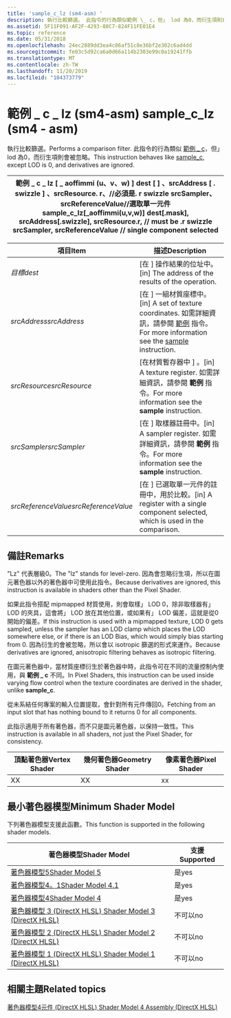 ```yaml
---
title: 'sample_c_lz (sm4-asm) '
description: 執行比較篩選。 此指令的行為類似範例 \_ c，但」 lod 為0，而衍生項則會被忽略。
ms.assetid: 5F11F091-AF2F-4293-88C7-824F11FE01E4
ms.topic: reference
ms.date: 05/31/2018
ms.openlocfilehash: 24ec2889dd3ea4c86af51c8e36bf2e302c6ad4dd
ms.sourcegitcommit: fe03c5d92ca6a0d66a114b2303e99c0a19241ffb
ms.translationtype: MT
ms.contentlocale: zh-TW
ms.lasthandoff: 11/20/2019
ms.locfileid: "104373779"
---
```

# <a name="sample_c_lz-sm4---asm"></a><span data-ttu-id="1ef65-104">範例 \_ c \_ lz (sm4-asm) </span><span class="sxs-lookup"><span data-stu-id="1ef65-104">sample\_c\_lz (sm4 - asm)</span></span>

<span data-ttu-id="1ef65-105">執行比較篩選。</span><span class="sxs-lookup"><span data-stu-id="1ef65-105">Performs a comparison filter.</span></span> <span data-ttu-id="1ef65-106">此指令的行為類似 [範例 \_ c](sample-c--sm4---asm-.md)，但」 lod 為0，而衍生項則會被忽略。</span><span class="sxs-lookup"><span data-stu-id="1ef65-106">This instruction behaves like [sample\_c](sample-c--sm4---asm-.md), except LOD is 0, and derivatives are ignored.</span></span>



| <span data-ttu-id="1ef65-107">範例 \_ c \_ lz \[ \_ aoffimmi (u、v、w) \] dest \[ \] 、srcAddress \[ . swizzle \] 、srcResource. r、//必須是. r swizzle srcSampler、srcReferenceValue//選取單一元件</span><span class="sxs-lookup"><span data-stu-id="1ef65-107">sample\_c\_lz\[\_aoffimmi(u,v,w)\] dest\[.mask\], srcAddress\[.swizzle\], srcResource.r, // must be .r swizzle srcSampler, srcReferenceValue // single component selected</span></span> |
|---------------------------------------------------------------------------------------------------------------------------------------------------------------------------|



 



| <span data-ttu-id="1ef65-108">項目</span><span class="sxs-lookup"><span data-stu-id="1ef65-108">Item</span></span>                                                                                                                                       | <span data-ttu-id="1ef65-109">描述</span><span class="sxs-lookup"><span data-stu-id="1ef65-109">Description</span></span>                                                                                                                |
|--------------------------------------------------------------------------------------------------------------------------------------------|----------------------------------------------------------------------------------------------------------------------------|
| <span data-ttu-id="1ef65-110"><span id="dest"></span><span id="DEST"></span>*目標*</span><span class="sxs-lookup"><span data-stu-id="1ef65-110"><span id="dest"></span><span id="DEST"></span>*dest*</span></span><br/>                                                                            | <span data-ttu-id="1ef65-111">\[在 \] 操作結果的位址中。</span><span class="sxs-lookup"><span data-stu-id="1ef65-111">\[in\] The address of the results of the operation.</span></span><br/>                                                             |
| <span data-ttu-id="1ef65-112"><span id="srcAddress"></span><span id="srcaddress"></span><span id="SRCADDRESS"></span>*srcAddress*</span><span class="sxs-lookup"><span data-stu-id="1ef65-112"><span id="srcAddress"></span><span id="srcaddress"></span><span id="SRCADDRESS"></span>*srcAddress*</span></span><br/>                             | <span data-ttu-id="1ef65-113">\[在 \] 一組材質座標中。</span><span class="sxs-lookup"><span data-stu-id="1ef65-113">\[in\] A set of texture coordinates.</span></span> <span data-ttu-id="1ef65-114">如需詳細資訊，請參閱 [範例](sample--sm4---asm-.md) 指令。</span><span class="sxs-lookup"><span data-stu-id="1ef65-114">For more information see the [sample](sample--sm4---asm-.md) instruction.</span></span><br/> |
| <span data-ttu-id="1ef65-115"><span id="srcResource"></span><span id="srcresource"></span><span id="SRCRESOURCE"></span>*srcResource*</span><span class="sxs-lookup"><span data-stu-id="1ef65-115"><span id="srcResource"></span><span id="srcresource"></span><span id="SRCRESOURCE"></span>*srcResource*</span></span><br/>                         | <span data-ttu-id="1ef65-116">\[在材質暫存器中 \] 。</span><span class="sxs-lookup"><span data-stu-id="1ef65-116">\[in\] A texture register.</span></span> <span data-ttu-id="1ef65-117">如需詳細資訊，請參閱 **範例** 指令。</span><span class="sxs-lookup"><span data-stu-id="1ef65-117">For more information see the **sample** instruction.</span></span><br/>                                 |
| <span data-ttu-id="1ef65-118"><span id="srcSampler"></span><span id="srcsampler"></span><span id="SRCSAMPLER"></span>*srcSampler*</span><span class="sxs-lookup"><span data-stu-id="1ef65-118"><span id="srcSampler"></span><span id="srcsampler"></span><span id="SRCSAMPLER"></span>*srcSampler*</span></span><br/>                             | <span data-ttu-id="1ef65-119">\[在 \] 取樣器註冊中。</span><span class="sxs-lookup"><span data-stu-id="1ef65-119">\[in\] A sampler register.</span></span> <span data-ttu-id="1ef65-120">如需詳細資訊，請參閱 **範例** 指令。</span><span class="sxs-lookup"><span data-stu-id="1ef65-120">For more information see the **sample** instruction.</span></span><br/>                                 |
| <span data-ttu-id="1ef65-121"><span id="srcReferenceValue"></span><span id="srcreferencevalue"></span><span id="SRCREFERENCEVALUE"></span>*srcReferenceValue*</span><span class="sxs-lookup"><span data-stu-id="1ef65-121"><span id="srcReferenceValue"></span><span id="srcreferencevalue"></span><span id="SRCREFERENCEVALUE"></span>*srcReferenceValue*</span></span><br/> | <span data-ttu-id="1ef65-122">\[在 \] 已選取單一元件的註冊中，用於比較。</span><span class="sxs-lookup"><span data-stu-id="1ef65-122">\[in\] A register with a single component selected, which is used in the comparison.</span></span><br/>                            |



 

## <a name="remarks"></a><span data-ttu-id="1ef65-123">備註</span><span class="sxs-lookup"><span data-stu-id="1ef65-123">Remarks</span></span>

<span data-ttu-id="1ef65-124">"Lz" 代表層級0。</span><span class="sxs-lookup"><span data-stu-id="1ef65-124">The "lz" stands for level-zero.</span></span> <span data-ttu-id="1ef65-125">因為會忽略衍生項，所以在圖元著色器以外的著色器中可使用此指令。</span><span class="sxs-lookup"><span data-stu-id="1ef65-125">Because derivatives are ignored, this instruction is available in shaders other than the Pixel Shader.</span></span>

<span data-ttu-id="1ef65-126">如果此指令搭配 mipmapped 材質使用，則會取樣」 LOD 0，除非取樣器有」 LOD 的夾具，這會將」 LOD 放在其他位置，或如果有」 LOD 偏差，這就是從0開始的偏差。</span><span class="sxs-lookup"><span data-stu-id="1ef65-126">If this instruction is used with a mipmapped texture, LOD 0 gets sampled, unless the sampler has an LOD clamp which places the LOD somewhere else, or if there is an LOD Bias, which would simply bias starting from 0.</span></span> <span data-ttu-id="1ef65-127">因為衍生的會被忽略，所以會以 isotropic 篩選的形式來運作。</span><span class="sxs-lookup"><span data-stu-id="1ef65-127">Because derivatives are ignored, anisotropic filtering behaves as isotropic filtering.</span></span>

<span data-ttu-id="1ef65-128">在圖元著色器中，當材質座標衍生於著色器中時，此指令可在不同的流量控制內使用，與 **範例 \_ c** 不同。</span><span class="sxs-lookup"><span data-stu-id="1ef65-128">In Pixel Shaders, this instruction can be used inside varying flow control when the texture coordinates are derived in the shader, unlike **sample\_c**.</span></span>

<span data-ttu-id="1ef65-129">從未系結任何專案的輸入位置提取，會針對所有元件傳回0。</span><span class="sxs-lookup"><span data-stu-id="1ef65-129">Fetching from an input slot that has nothing bound to it returns 0 for all components.</span></span>

<span data-ttu-id="1ef65-130">此指示適用于所有著色器，而不只是圖元著色器，以保持一致性。</span><span class="sxs-lookup"><span data-stu-id="1ef65-130">This instruction is available in all shaders, not just the Pixel Shader, for consistency.</span></span>



| <span data-ttu-id="1ef65-131">頂點著色器</span><span class="sxs-lookup"><span data-stu-id="1ef65-131">Vertex Shader</span></span> | <span data-ttu-id="1ef65-132">幾何著色器</span><span class="sxs-lookup"><span data-stu-id="1ef65-132">Geometry Shader</span></span> | <span data-ttu-id="1ef65-133">像素著色器</span><span class="sxs-lookup"><span data-stu-id="1ef65-133">Pixel Shader</span></span> |
|---------------|-----------------|--------------|
| <span data-ttu-id="1ef65-134">X</span><span class="sxs-lookup"><span data-stu-id="1ef65-134">X</span></span>             | <span data-ttu-id="1ef65-135">X</span><span class="sxs-lookup"><span data-stu-id="1ef65-135">X</span></span>               | <span data-ttu-id="1ef65-136">x</span><span class="sxs-lookup"><span data-stu-id="1ef65-136">x</span></span>            |



 

## <a name="minimum-shader-model"></a><span data-ttu-id="1ef65-137">最小著色器模型</span><span class="sxs-lookup"><span data-stu-id="1ef65-137">Minimum Shader Model</span></span>

<span data-ttu-id="1ef65-138">下列著色器模型支援此函數。</span><span class="sxs-lookup"><span data-stu-id="1ef65-138">This function is supported in the following shader models.</span></span>



| <span data-ttu-id="1ef65-139">著色器模型</span><span class="sxs-lookup"><span data-stu-id="1ef65-139">Shader Model</span></span>                                              | <span data-ttu-id="1ef65-140">支援</span><span class="sxs-lookup"><span data-stu-id="1ef65-140">Supported</span></span> |
|-----------------------------------------------------------|-----------|
| [<span data-ttu-id="1ef65-141">著色器模型5</span><span class="sxs-lookup"><span data-stu-id="1ef65-141">Shader Model 5</span></span>](d3d11-graphics-reference-sm5.md)        | <span data-ttu-id="1ef65-142">是</span><span class="sxs-lookup"><span data-stu-id="1ef65-142">yes</span></span>       |
| [<span data-ttu-id="1ef65-143">著色器模型4。1</span><span class="sxs-lookup"><span data-stu-id="1ef65-143">Shader Model 4.1</span></span>](dx-graphics-hlsl-sm4.md)              | <span data-ttu-id="1ef65-144">是</span><span class="sxs-lookup"><span data-stu-id="1ef65-144">yes</span></span>       |
| [<span data-ttu-id="1ef65-145">著色器模型4</span><span class="sxs-lookup"><span data-stu-id="1ef65-145">Shader Model 4</span></span>](dx-graphics-hlsl-sm4.md)                | <span data-ttu-id="1ef65-146">是</span><span class="sxs-lookup"><span data-stu-id="1ef65-146">yes</span></span>       |
| [<span data-ttu-id="1ef65-147">著色器模型 3 (DirectX HLSL) </span><span class="sxs-lookup"><span data-stu-id="1ef65-147">Shader Model 3 (DirectX HLSL)</span></span>](dx-graphics-hlsl-sm3.md) | <span data-ttu-id="1ef65-148">不可以</span><span class="sxs-lookup"><span data-stu-id="1ef65-148">no</span></span>        |
| [<span data-ttu-id="1ef65-149">著色器模型 2 (DirectX HLSL) </span><span class="sxs-lookup"><span data-stu-id="1ef65-149">Shader Model 2 (DirectX HLSL)</span></span>](dx-graphics-hlsl-sm2.md) | <span data-ttu-id="1ef65-150">不可以</span><span class="sxs-lookup"><span data-stu-id="1ef65-150">no</span></span>        |
| [<span data-ttu-id="1ef65-151">著色器模型 1 (DirectX HLSL) </span><span class="sxs-lookup"><span data-stu-id="1ef65-151">Shader Model 1 (DirectX HLSL)</span></span>](dx-graphics-hlsl-sm1.md) | <span data-ttu-id="1ef65-152">不可以</span><span class="sxs-lookup"><span data-stu-id="1ef65-152">no</span></span>        |



 

## <a name="related-topics"></a><span data-ttu-id="1ef65-153">相關主題</span><span class="sxs-lookup"><span data-stu-id="1ef65-153">Related topics</span></span>

<dl> <dt>

[<span data-ttu-id="1ef65-154">著色器模型4元件 (DirectX HLSL) </span><span class="sxs-lookup"><span data-stu-id="1ef65-154">Shader Model 4 Assembly (DirectX HLSL)</span></span>](dx-graphics-hlsl-sm4-asm.md)
</dt> </dl>

 

 






